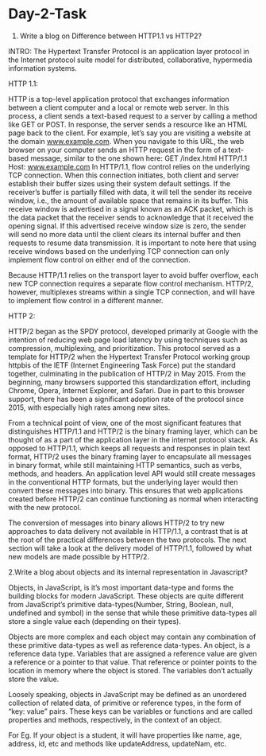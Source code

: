 # Day-2-Task

1. Write a blog on Difference between HTTP1.1 vs HTTP2?

INTRO:
The Hypertext Transfer Protocol is an application layer protocol in the Internet protocol suite model for distributed, collaborative, hypermedia information systems.

HTTP 1.1:

HTTP is a top-level application protocol that exchanges information between a client computer and a local or remote web server. In this process, a client sends a text-based request to a server by calling a method like GET or POST. In response, the server sends a resource like an HTML page back to the client. For example, let’s say you are visiting a website at the domain www.example.com. When you navigate to this URL, the web browser on your computer sends an HTTP request in the form of a text-based message, similar to the one shown here:
GET /index.html HTTP/1.1
Host: www.example.com
In HTTP/1.1, flow control relies on the underlying TCP connection. When this connection initiates, both client and server establish their buffer sizes using their system default settings. If the receiver’s buffer is partially filled with data, it will tell the sender its receive window, i.e., the amount of available space that remains in its buffer. This receive window is advertised in a signal known as an ACK packet, which is the data packet that the receiver sends to acknowledge that it received the opening signal. If this advertised receive window size is zero, the sender will send no more data until the client clears its internal buffer and then requests to resume data transmission. It is important to note here that using receive windows based on the underlying TCP connection can only implement flow control on either end of the connection.

Because HTTP/1.1 relies on the transport layer to avoid buffer overflow, each new TCP connection requires a separate flow control mechanism. HTTP/2, however, multiplexes streams within a single TCP connection, and will have to implement flow control in a different manner.

HTTP 2:

HTTP/2 began as the SPDY protocol, developed primarily at Google with the intention of reducing web page load latency by using techniques such as compression, multiplexing, and prioritization. This protocol served as a template for HTTP/2 when the Hypertext Transfer Protocol working group httpbis of the IETF (Internet Engineering Task Force) put the standard together, culminating in the publication of HTTP/2 in May 2015. From the beginning, many browsers supported this standardization effort, including Chrome, Opera, Internet Explorer, and Safari. Due in part to this browser support, there has been a significant adoption rate of the protocol since 2015, with especially high rates among new sites.

From a technical point of view, one of the most significant features that distinguishes HTTP/1.1 and HTTP/2 is the binary framing layer, which can be thought of as a part of the application layer in the internet protocol stack. As opposed to HTTP/1.1, which keeps all requests and responses in plain text format, HTTP/2 uses the binary framing layer to encapsulate all messages in binary format, while still maintaining HTTP semantics, such as verbs, methods, and headers. An application level API would still create messages in the conventional HTTP formats, but the underlying layer would then convert these messages into binary. This ensures that web applications created before HTTP/2 can continue functioning as normal when interacting with the new protocol.

The conversion of messages into binary allows HTTP/2 to try new approaches to data delivery not available in HTTP/1.1, a contrast that is at the root of the practical differences between the two protocols. The next section will take a look at the delivery model of HTTP/1.1, followed by what new models are made possible by HTTP/2.



2.Write a blog about objects and its internal representation in Javascript?

Objects, in JavaScript, is it’s most important data-type and forms the building blocks for modern JavaScript. These objects are quite different from JavaScript’s primitive data-types(Number, String, Boolean, null, undefined and symbol) in the sense that while these primitive data-types all store a single value each (depending on their types).

Objects are more complex and each object may contain any combination of these primitive data-types as well as reference data-types.
An object, is a reference data type. Variables that are assigned a reference value are given a reference or a pointer to that value. That reference or pointer points to the location in memory where the object is stored. The variables don’t actually store the value.

Loosely speaking, objects in JavaScript may be defined as an unordered collection of related data, of primitive or reference types, in the form of “key: value” pairs. These keys can be variables or functions and are called properties and methods, respectively, in the context of an object.

For Eg. If your object is a student, it will have properties like name, age, address, id, etc and methods like updateAddress, updateNam, etc.
